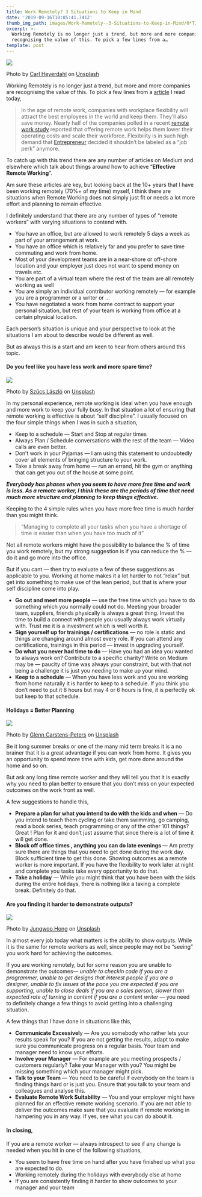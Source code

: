 ```yaml
---
title: Work Remotely? 3 Situations to Keep in Mind
date: '2019-09-16T10:05:41.741Z'
thumb_img_path: images/Work-Remotely--3-Situations-to-Keep-in-Mind/0*TJAwTSHolnTGS5el.jpg
excerpt: >-
  Working Remotely is no longer just a trend, but more and more companies are
  recognising the value of this. To pick a few lines from a…
template: post
---
```

![](/images/Work-Remotely--3-Situations-to-Keep-in-Mind/0*TJAwTSHolnTGS5el.jpg)

<figcaption>Photo by <a href="https://unsplash.com/@carlheyerdahl?utm_source=medium&amp;utm_medium=referral" data-href="https://unsplash.com/@carlheyerdahl?utm_source=medium&amp;utm_medium=referral" class="markup--anchor markup--figure-anchor" rel="photo-creator noopener" target="_blank">Carl Heyerdahl</a> on&nbsp;<a href="https://unsplash.com?utm_source=medium&amp;utm_medium=referral" data-href="https://unsplash.com?utm_source=medium&amp;utm_medium=referral" class="markup--anchor markup--figure-anchor" rel="photo-source noopener" target="_blank">Unsplash</a></figcaption>

Working Remotely is no longer just a trend, but more and more companies are recognising the value of this. To pick a few lines from a [article](https://medium.com/swlh/should-tech-companies-offer-employee-de-location-packages-a4f2b3b3e27f) I read today,

> In the age of remote work, companies with workplace flexibility will attract the best employees in the world and keep them. They’ll also save money. Nearly half of the companies polled in a recent [remote work study](http://www.condecosoftware.com/resources-hub/wp-content/uploads/sites/8/2019/05/Condeco-workplace-report-2019-Digital-Copy.pdf) reported that offering remote work helps them lower their operating costs and scale their workforce. Flexibility is in such high demand that [Entrepreneur](https://www.entrepreneur.com/article/331957) decided it shouldn’t be labeled as a “job perk” anymore.

To catch up with this trend there are any number of articles on Medium and elsewhere which talk about things around how to achieve “**Effective Remote Working**”.

Am sure these articles are key, but looking back at the 10+ years that I have been working remotely (70%+ of my time) myself, I think there are situations when Remote Working does not simply just fit or needs a lot more effort and planning to remain effective.

I definitely understand that there are any number of types of “remote workers” with varying situations to contend with.

*   You have an office, but are allowed to work remotely 5 days a week as part of your arrangement at work.
*   You have an office which is relatively far and you prefer to save time commuting and work from home.
*   Most of your development teams are in a near-shore or off-shore location and your employer just does not want to spend money on travels etc.
*   You are part of a virtual team where the rest of the team are all remotely working as well
*   You are simply an individual contributor working remotely — for example you are a programmer or a writer or …
*   You have negotiated a work from home contract to support your personal situation, but rest of your team is working from office at a certain physical location.

Each person’s situation is unique and your perspective to look at the situations I am about to describe would be different as well.

But as always this is a start and am keen to hear from others around this topic.

#### Do you feel like you have less work and more spare time?

![](/images/Work-Remotely--3-Situations-to-Keep-in-Mind/0*bNfUAk6COuWYq9Zk.jpg)

<figcaption>Photo by <a href="https://unsplash.com/@szucslaszlo?utm_source=medium&amp;utm_medium=referral" data-href="https://unsplash.com/@szucslaszlo?utm_source=medium&amp;utm_medium=referral" class="markup--anchor markup--figure-anchor" rel="photo-creator noopener" target="_blank">Szűcs László</a> on&nbsp;<a href="https://unsplash.com?utm_source=medium&amp;utm_medium=referral" data-href="https://unsplash.com?utm_source=medium&amp;utm_medium=referral" class="markup--anchor markup--figure-anchor" rel="photo-source noopener" target="_blank">Unsplash</a></figcaption>

In my personal experience, remote working is ideal when you have enough and more work to keep your fully busy. In that situation a lot of ensuring that remote working is effective is about “self discipline”. I usually focused on the four simple things when I was in such a situation,

*   Keep to a schedule — Start and Stop at regular times
*   Always Plan / Schedule conversations with the rest of the team — Video calls are even better.
*   Don’t work in your Pyjamas — I am using this statement to undoubtedly cover all elements of bringing structure to your work.
*   Take a break away from home — run an errand, hit the gym or anything that can get you out of the house at some point.

***Everybody has phases when you seem to have more free time and work is less. As a remote worker, I think these are the periods of time that need much more structure and planning to keep things effective.***

Keeping to the 4 simple rules when you have more free time is much harder than you might think.

> “Managing to complete all your tasks when you have a shortage of time is easier than when you have too much of it”

Not all remote workers might have the possibility to balance the % of time you work remotely, but my strong suggestion is if you can reduce the % — do it and go more into the office.

But if you cant — then try to evaluate a few of these suggestions as applicable to you. Working at home makes it a lot harder to not “relax” but get into something to make use of the lean period, but that is where your self discipline come into play.

*   **Go out and meet more people** — use the free time which you have to do something which you normally could not do. Meeting your broader team, suppliers, friends physically is always a great thing. Invest the time to build a connect with people you usually always work virtually with. Trust me it is a investment which is well worth it.
*   **Sign yourself up for trainings / certifications** — no role is static and things are changing around almost every role. If you can attend any certifications, trainings in this period — invest in upgrading yourself.
*   **Do what you never had time to do** — Have you had an idea you wanted to always work on? Contribute to a specific charity? Write on Medium may be — paucity of time was always your constraint, but with that not being a challenge it is just you needing to make up your mind.
*   **Keep to a schedule** — When you have less work and you are working from home naturally it is harder to keep to a schedule. If you think you don’t need to put it 8 hours but may 4 or 6 hours is fine, it is perfectly ok but keep to that schedule.

#### Holidays = Better Planning

![](/images/Work-Remotely--3-Situations-to-Keep-in-Mind/0*cgVPdxsoP4w66X9j.jpg)

<figcaption>Photo by <a href="https://unsplash.com/@glenncarstenspeters?utm_source=medium&amp;utm_medium=referral" data-href="https://unsplash.com/@glenncarstenspeters?utm_source=medium&amp;utm_medium=referral" class="markup--anchor markup--figure-anchor" rel="photo-creator noopener" target="_blank">Glenn Carstens-Peters</a> on&nbsp;<a href="https://unsplash.com?utm_source=medium&amp;utm_medium=referral" data-href="https://unsplash.com?utm_source=medium&amp;utm_medium=referral" class="markup--anchor markup--figure-anchor" rel="photo-source noopener" target="_blank">Unsplash</a></figcaption>

Be it long summer breaks or one of the many mid term breaks it is a no brainer that it is a great advantage if you can work from home. It gives you an opportunity to spend more time with kids, get more done around the home and so on.

But ask any long time remote worker and they will tell you that it is exactly why you need to plan better to ensure that you don’t miss on your expected outcomes on the work front as well.

A few suggestions to handle this,

*   **Prepare a plan for what you intend to do with the kids and when** — Do you intend to teach them cycling or take them swimming, go camping, read a book series, teach programming or any of the other 101 things? Great ! Plan for it and don’t just assume that since there is a lot of time it will get done.
*   **Block off office times , anything you can do late evenings —** Am pretty sure there are things that you need to get done during the work day. Block sufficient time to get this done. Showing outcomes as a remote worker is more important. If you have the flexibility to work later at night and complete you tasks take every opportunity to do that.
*   **Take a holiday** — While you might think that you have been with the kids during the entire holidays, there is nothing like a taking a complete break. Definitely do that.

#### Are you finding it harder to demonstrate outputs?

![](/images/Work-Remotely--3-Situations-to-Keep-in-Mind/0*W5jR0gqvo9ivSNVf.jpg)

<figcaption>Photo by <a href="https://unsplash.com/@oowgnuj?utm_source=medium&amp;utm_medium=referral" data-href="https://unsplash.com/@oowgnuj?utm_source=medium&amp;utm_medium=referral" class="markup--anchor markup--figure-anchor" rel="photo-creator noopener" target="_blank">Jungwoo Hong</a> on&nbsp;<a href="https://unsplash.com?utm_source=medium&amp;utm_medium=referral" data-href="https://unsplash.com?utm_source=medium&amp;utm_medium=referral" class="markup--anchor markup--figure-anchor" rel="photo-source noopener" target="_blank">Unsplash</a></figcaption>

In almost every job today what matters is the ability to show outputs. While it is the same for remote workers as well, since people may not be “seeing” you work hard for achieving the outcomes.

If you are working remotely, but for some reason you are unable to demonstrate the outcomes— *unable to checkin code if you are a programmer, unable to get designs that interest people if you are a designer, unable to fix issues at the pace you are expected if you are supporting, unable to close deals if you are a sales person, slower than expected rate of turning in content if you are a content writer* — you need to definitely change a few things to avoid getting into a challenging situation.

A few things that I have done in situations like this,

*   **Communicate Excessivel**y — Are you somebody who rather lets your results speak for you? If you are not getting the results, adapt to make sure you communicate progress on a regular basis. Your team and manager need to know your efforts.
*   **Involve your Manager** — For example are you meeting prospects / customers regularly? Take your Manager with you? You might be missing something which your manager might pick.
*   **Talk to your Team** — You need to be careful if everybody on the team is finding things hard or is just you. Ensure that you talk to your team and colleagues and analyse this.
*   **Evaluate Remote Work Suitability** — You and your employer might have planned for an effective remote working scenario. If you are not able to deliver the outcomes make sure that you evaluate if remote working in hampering you in any way. If yes, see what you can do about it.

#### In closing,

If you are a remote worker — always introspect to see if any change is needed when you hit in one of the following situations,

*   You seem to have free time on hand after you have finished up what you are expected to do.
*   Working remotely during the holidays with everybody else at home
*   If you are consistently finding it harder to show outcomes to your manager and your team
